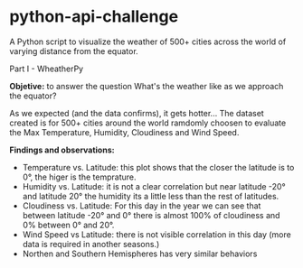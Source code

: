 # python-api-challenge
A Python script to visualize the weather of 500+ cities across the world of varying distance from the equator.


Part I - WheatherPy

**Objetive:** to answer the question What's the weather like as we approach the equator?

As we expected (and the data confirms), it gets hotter... The dataset created is for 500+ cities around the world ramdomly choosen to evaluate the Max Temperature, Humidity, Cloudiness and Wind Speed.

**Findings and observations:**

- Temperature vs. Latitude: this plot shows that the closer the latitude is to 0°, the higer is the temprature.
- Humidity vs. Latitude: it is not a clear correlation but near latitude -20° and latitude 20° the humidity its a little less than the rest of latitudes.
- Cloudiness vs. Latitude: For this day in the year we can see that between latitude -20° and 0° there is almost 100% of cloudiness and 0% between 0° and 20°.
- Wind Speed vs Latitude: there is not visible correlation in this day (more data is required in another seasons.)
- Northen and Southern Hemispheres has very similar behaviors
